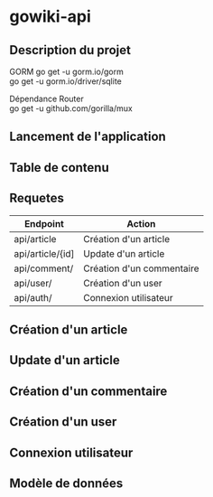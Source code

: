 # gowiki-api

## Description du projet

GORM 
go get -u gorm.io/gorm  
go get -u gorm.io/driver/sqlite   

Dépendance Router  
go get -u github.com/gorilla/mux

## Lancement de l'application 

## Table de contenu

## Requetes

| Endpoint |   Action  |
|--|--|
| api/article  | Création d'un article |
| api/article/{id] | Update d'un article  |
| api/comment/ | Création d'un commentaire |
| api/user/ | Création d'un user |
| api/auth/ | Connexion utilisateur |


## Création d'un article

## Update d'un article

## Création d'un commentaire

## Création d'un user

## Connexion utilisateur

## Modèle de données



